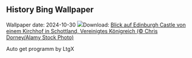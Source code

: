 ## History Bing Wallpaper
Wallpaper date: 2024-10-30
![](https://www.bing.com/th?id=OHR.HauntedEdinburgh_DE-DE5335021616_UHD.jpg&w=1000)Download: [Blick auf Edinburgh Castle von einem Kirchhof in Schottland, Vereinigtes Königreich (© Chris Dorney/Alamy Stock Photo)](https://www.bing.com/th?id=OHR.HauntedEdinburgh_DE-DE5335021616_UHD.jpg)

Auto get programm by LtgX
